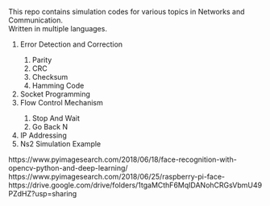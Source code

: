 This repo contains simulation codes for various topics in Networks and Communication.</br>
Written in multiple languages.
</br>
<ol>
  <li>Error Detection and Correction</li>
  <ol>
    <li>Parity</li>
    <li>CRC</li>
    <li>Checksum</li>
    <li>Hamming Code</li>
  </ol>
  <li>Socket Programming</li>
  <li>Flow Control Mechanism</li>
  <ol>
    <li>Stop And Wait</li>
    <li>Go Back N</li>
  </ol>
  <li>IP Addressing</li>
  <li>Ns2 Simulation Example</li>
</ol>
https://www.pyimagesearch.com/2018/06/18/face-recognition-with-opencv-python-and-deep-learning/
https://www.pyimagesearch.com/2018/06/25/raspberry-pi-face-
https://drive.google.com/drive/folders/1tgaMCthF6MqIDANohCRGsVbmU49PZdHZ?usp=sharing
